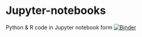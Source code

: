 # Jupyter-notebooks
Python &amp; R code in Jupyter notebook form
[![Binder](https://mybinder.org/badge_logo.svg)](https://mybinder.org/v2/gh/marcusdgriff/Jupyter-notebooks/blob/main/FileBatchRenamer.ipynb/HEAD)
